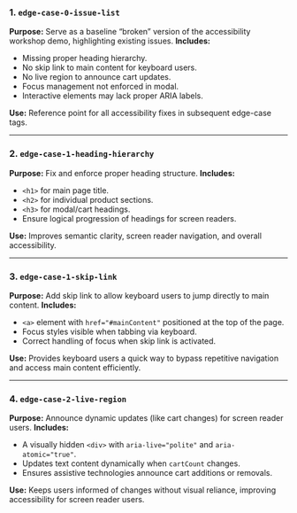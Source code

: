 ### **1. `edge-case-0-issue-list`**

**Purpose:** Serve as a baseline “broken” version of the accessibility workshop demo, highlighting existing issues.
**Includes:**

* Missing proper heading hierarchy.
* No skip link to main content for keyboard users.
* No live region to announce cart updates.
* Focus management not enforced in modal.
* Interactive elements may lack proper ARIA labels.

**Use:** Reference point for all accessibility fixes in subsequent edge-case tags.

---

### **2. `edge-case-1-heading-hierarchy`**

**Purpose:** Fix and enforce proper heading structure.
**Includes:**

* `<h1>` for main page title.
* `<h2>` for individual product sections.
* `<h3>` for modal/cart headings.
* Ensure logical progression of headings for screen readers.

**Use:** Improves semantic clarity, screen reader navigation, and overall accessibility.

---

### **3. `edge-case-1-skip-link`**

**Purpose:** Add skip link to allow keyboard users to jump directly to main content.
**Includes:**

* `<a>` element with `href="#mainContent"` positioned at the top of the page.
* Focus styles visible when tabbing via keyboard.
* Correct handling of focus when skip link is activated.

**Use:** Provides keyboard users a quick way to bypass repetitive navigation and access main content efficiently.

---

### **4. `edge-case-2-live-region`**

**Purpose:** Announce dynamic updates (like cart changes) for screen reader users.
**Includes:**

* A visually hidden `<div>` with `aria-live="polite"` and `aria-atomic="true"`.
* Updates text content dynamically when `cartCount` changes.
* Ensures assistive technologies announce cart additions or removals.

**Use:** Keeps users informed of changes without visual reliance, improving accessibility for screen reader users.
